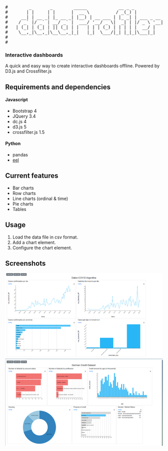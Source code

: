 <pre>
#        _       _        _____            __ _ _           
#       | |     | |      |  __ \          / _(_) |          
#     __| | __ _| |_ __ _| |__) | __ ___ | |_ _| | ___ _ __ 
#    / _` |/ _` | __/ _` |  ___/ '__/ _ \|  _| | |/ _ \ '__|
#   | (_| | (_| | || (_| | |   | | | (_) | | | | |  __/ |   
#    \__,_|\__,_|\__\__,_|_|   |_|  \___/|_| |_|_|\___|_|   
#                                                           
#                                                           
</pre>


### Interactive dashboards

A quick and easy way to create interactive dashboards offline. Powered by D3.js
and Crossfilter.js

## Requirements and dependencies

#### Javascript
* Bootstrap 4
* JQuery 3.4
* dc.js 4
* d3.js 5
* crossfilter.js 1.5

#### Python
* pandas
* [eel](https://github.com/samuelhwilliams/Eel)

## Current features

* Bar charts
* Row charts
* Line charts (ordinal & time)
* Pie charts
* Tables

## Usage

1. Load the data file in csv format.
2. Add a chart element.
3. Configure the chart element.

## Screenshots
![dataProfiler](images/image1.png)
![dataProfiler](images/image2.png)





